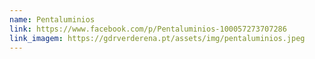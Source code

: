 ```yaml
---
name: Pentaluminios
link: https://www.facebook.com/p/Pentaluminios-100057273707286
link_imagem: https://gdrverderena.pt/assets/img/pentaluminios.jpeg
---
```

